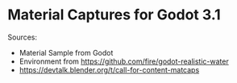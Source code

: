 # Material Captures for Godot 3.1

Sources:
* Material Sample from Godot
* Environment from https://github.com/fire/godot-realistic-water
* https://devtalk.blender.org/t/call-for-content-matcaps
